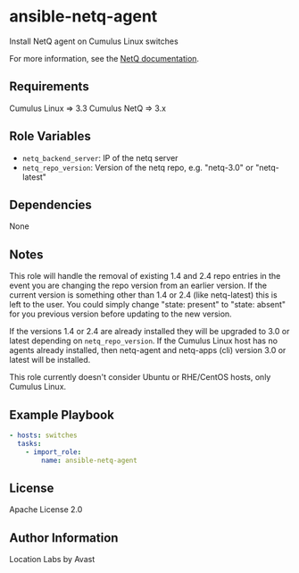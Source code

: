 # ansible-netq-agent

Install NetQ agent on Cumulus Linux switches

For more information, see the [NetQ documentation](https://docs.cumulusnetworks.com/display/NETQ/).

## Requirements

Cumulus Linux => 3.3
Cumulus NetQ => 3.x

## Role Variables

* `netq_backend_server`: IP of the netq server
* `netq_repo_version`: Version of the netq repo, e.g. "netq-3.0" or "netq-latest"

## Dependencies

None

## Notes

This role will handle the removal of existing 1.4 and 2.4 repo entries in the event
you are changing the repo version from an earlier version. If the current version is 
something other than 1.4 or 2.4 (like netq-latest) this is left to the user. You could
simply change "state: present" to "state: absent" for you previous
version before updating to the new version.  

If the versions 1.4 or 2.4 are already installed they will be upgraded to 3.0
or latest depending on `netq_repo_version`. If the Cumulus Linux host has no
agents already installed, then netq-agent and netq-apps (cli)
version 3.0 or latest will be installed.

This role currently doesn't consider Ubuntu or RHE/CentOS hosts, only Cumulus Linux.

## Example Playbook

```yaml
- hosts: switches
  tasks:
    - import_role:
        name: ansible-netq-agent
```

## License

Apache License 2.0

## Author Information

Location Labs by Avast
